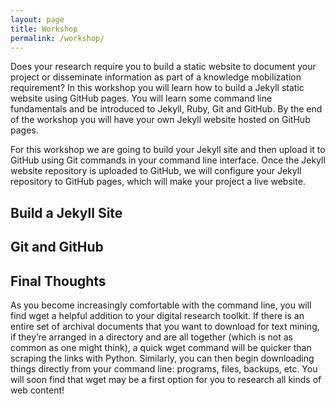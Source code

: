 ```yaml
---
layout: page
title: Workshop
permalink: /workshop/
---
```


Does your research require you to build a static website to document your project or disseminate information as part of a knowledge mobilization requirement? In this workshop you will learn how to build a Jekyll static website using GitHub pages. You will learn some command line fundamentals and be introduced to Jekyll, Ruby, Git and GitHub. By the end of the workshop you will have your own Jekyll website hosted on GitHub pages.

For this workshop we are going to build your Jekyll site and then upload it to GitHub using Git commands in your command line interface. Once the Jekyll website repository is uploaded to GitHub, we will configure your Jekyll repository to GitHub pages, which will make your project a live website.

## Build a Jekyll Site


## Git and GitHub


## Final Thoughts
As you become increasingly comfortable with the command line, you will find wget a helpful addition to your digital research toolkit. If there is an entire set of archival documents that you want to download for text mining, if they’re arranged in a directory and are all together (which is not as common as one might think), a quick wget command will be quicker than scraping the links with Python. Similarly, you can then begin downloading things directly from your command line: programs, files, backups, etc. You will soon find that wget may be a first option for you to research all kinds of web content!
